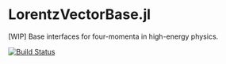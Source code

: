 # LorentzVectorBase.jl
[WIP] Base interfaces for four-momenta in high-energy physics. 

<!-- [![Stable](https://img.shields.io/badge/docs-stable-blue.svg)](https://szabo137.github.io/LorentzVectorBase.jl/stable/)
[![Dev](https://img.shields.io/badge/docs-dev-blue.svg)](https://szabo137.github.io/LorentzVectorBase.jl/dev/) -->

[![Build Status](https://github.com/JuliaHEP/LorentzVectorBase.jl/actions/workflows/Test.yml/badge.svg?branch=main)](https://github.com/JuliaHEP/LorentzVectorBase.jl/actions/workflows/Test.yml?query=branch%3Amain)
